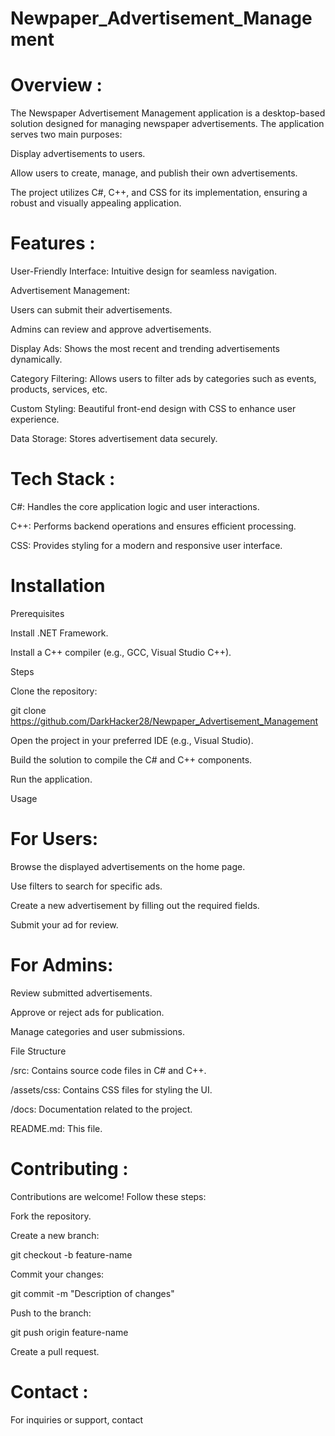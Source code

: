 # Newpaper_Advertisement_Management


# Overview :

The Newspaper Advertisement Management application is a desktop-based solution designed for managing newspaper advertisements. The application serves two main purposes:

Display advertisements to users.

Allow users to create, manage, and publish their own advertisements.

The project utilizes C#, C++, and CSS for its implementation, ensuring a robust and visually appealing application.

# Features :

User-Friendly Interface: Intuitive design for seamless navigation.

Advertisement Management:

Users can submit their advertisements.

Admins can review and approve advertisements.

Display Ads: Shows the most recent and trending advertisements dynamically.

Category Filtering: Allows users to filter ads by categories such as events, products, services, etc.

Custom Styling: Beautiful front-end design with CSS to enhance user experience.

Data Storage: Stores advertisement data securely.

# Tech Stack :

C#: Handles the core application logic and user interactions.

C++: Performs backend operations and ensures efficient processing.

CSS: Provides styling for a modern and responsive user interface.

# Installation

Prerequisites

Install .NET Framework.

Install a C++ compiler (e.g., GCC, Visual Studio C++).

Steps

Clone the repository:

git clone https://github.com/DarkHacker28/Newpaper_Advertisement_Management

Open the project in your preferred IDE (e.g., Visual Studio).

Build the solution to compile the C# and C++ components.

Run the application.

Usage

 # For Users:

Browse the displayed advertisements on the home page.

Use filters to search for specific ads.

Create a new advertisement by filling out the required fields.

Submit your ad for review.

# For Admins:

Review submitted advertisements.

Approve or reject ads for publication.

Manage categories and user submissions.

File Structure

/src: Contains source code files in C# and C++.

/assets/css: Contains CSS files for styling the UI.

/docs: Documentation related to the project.

README.md: This file.

# Contributing :

Contributions are welcome! Follow these steps:

Fork the repository.

Create a new branch:

git checkout -b feature-name

Commit your changes:

git commit -m "Description of changes"

Push to the branch:

git push origin feature-name

Create a pull request.



# Contact :
 
For inquiries or support, contact
